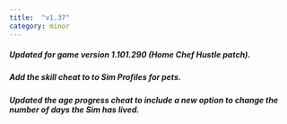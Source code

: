 ```yaml
---
title:  "v1.37"
category: minor
---
```

##### Updated for game version 1.101.290 (Home Chef Hustle patch).
##### Add the skill cheat to to Sim Profiles for pets.
##### Updated the age progress cheat to include a new option to change the number of days the Sim has lived.
